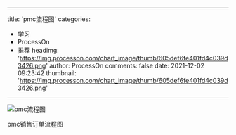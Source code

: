 
---
title: 'pmc流程图'
categories: 
 - 学习
 - ProcessOn
 - 推荐
headimg: 'https://img.processon.com/chart_image/thumb/605def6fe401fd4c039d3426.png'
author: ProcessOn
comments: false
date: 2021-12-02 09:23:42
thumbnail: 'https://img.processon.com/chart_image/thumb/605def6fe401fd4c039d3426.png'
---

<div>   
<img class="thumb" alt="pmc流程图" src="https://img.processon.com/chart_image/thumb/605def6fe401fd4c039d3426.png" referrerpolicy="no-referrer">
<p>pmc销售订单流程图</p>  
</div>
            